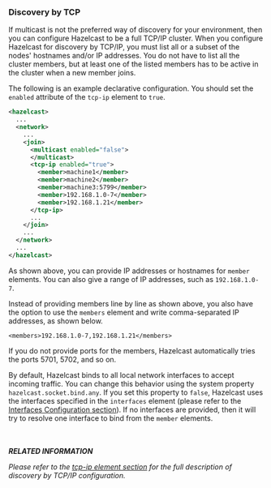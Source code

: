 

### Discovery by TCP

If multicast is not the preferred way of discovery for your environment, then you can configure Hazelcast to be a full TCP/IP cluster. When you configure Hazelcast for discovery by TCP/IP, you must list all or a subset of the nodes' hostnames and/or IP addresses. You do not have to list all the cluster members, but at least one of the listed members has to be active in the cluster when a new member joins.

The following is an example declarative configuration. You should set the  `enabled` attribute of the `tcp-ip` element to `true`.

```xml
<hazelcast>
  ...
  <network>
    ...
    <join>
      <multicast enabled="false">
      </multicast>
      <tcp-ip enabled="true">
        <member>machine1</member>
        <member>machine2</member>
        <member>machine3:5799</member>
        <member>192.168.1.0-7</member>
        <member>192.168.1.21</member>
      </tcp-ip>
      ...
    </join>
    ...
  </network>
  ...
</hazelcast>
```

As shown above, you can provide IP addresses or hostnames for `member` elements. You can also give a range of IP addresses, such as `192.168.1.0-7`.

Instead of providing members line by line as shown above, you also have the option to use the `members` element and write comma-separated IP addresses, as shown below.

`<members>192.168.1.0-7,192.168.1.21</members>`

If you do not provide ports for the members, Hazelcast automatically tries the ports 5701, 5702, and so on.

By default, Hazelcast binds to all local network interfaces to accept incoming traffic. You can change this behavior using the system property `hazelcast.socket.bind.any`. If you set this property to `false`, Hazelcast uses the interfaces specified in the `interfaces` element (please refer to the [Interfaces Configuration section](#interfaces)). If no interfaces are provided, then it will try to resolve one interface to bind from the `member` elements.

<br></br>
***RELATED INFORMATION***

*Please refer to the [tcp-ip element section](#tcp-ip-element) for the full description of discovery by TCP/IP configuration.*
<br></br>

